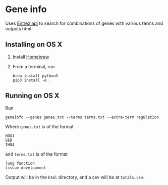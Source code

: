 Gene info
=============

Uses [Entrez
api](https://www.ncbi.nlm.nih.gov/books/NBK25499/#chapter4.ESearch)
to search for combinations of genes with various terms and outputs html.

Installing on OS X
------------------

1. Install [Homebrew](http://brew.sh/)
1. From a terminal, run

   ```
   brew install python3
   pip3 install -e .
   ```

Running on OS X
---------------

Run

```
geneinfo --genes genes.txt --terms terms.txt --extra-term regulation
```

Where `genes.txt` is of the format

```
HDG1
GED
IHD4
```

and `terms.txt` is of the format

```
lung function
tissue development
```

Output will be in the `html` directory, and a csv will be at `totals.csv`.
